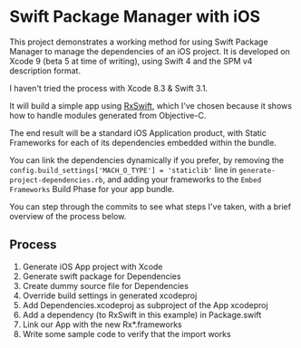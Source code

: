 # Swift Package Manager with iOS

This project demonstrates a working method for using Swift Package Manager to manage the dependencies of an iOS project. It is developed on Xcode 9 (beta 5 at time of writing), using Swift 4 and the SPM v4 description format.

I haven't tried the process with Xcode 8.3 & Swift 3.1.

It will build a simple app using [RxSwift](https://github.com/ReactiveX/RxSwift), which I've chosen because it shows how to handle modules generated from Objective-C.

The end result will be a standard iOS Application product, with Static Frameworks for each of its dependencies embedded within the bundle.

You can link the dependencies dynamically if you prefer, by removing the `config.build_settings['MACH_O_TYPE'] = 'staticlib'` line in `generate-project-dependencies.rb`, and adding your frameworks to the `Embed Frameworks` Build Phase for your app bundle.


You can step through the commits to see what steps I've taken, with a brief overview of the process below.

## Process

1. Generate iOS App project with Xcode
2. Generate swift package for Dependencies
3. Create dummy source file for Dependencies
4. Override build settings in generated xcodeproj
5. Add Dependencies.xcodeproj as subproject of the App xcodeproj
6. Add a dependency (to RxSwift in this example) in Package.swift
7. Link our App with the new Rx*.frameworks
8. Write some sample code to verify that the import works

